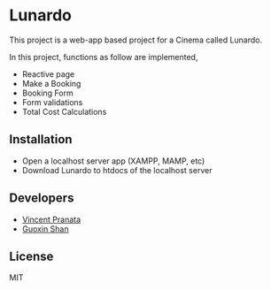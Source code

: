 # Lunardo
This project is a web-app based project for a Cinema called Lunardo.<br>

In this project, functions as follow are implemented,
  - Reactive page
  - Make a Booking
  - Booking Form
  - Form validations
  - Total Cost Calculations
  
## Installation ##

- Open a localhost server app (XAMPP, MAMP, etc)
- Download Lunardo to htdocs of the localhost server

Developers
---
- [Vincent Pranata](https://github.com/vincent-pranata)
- [Guoxin Shan](https://github.com/GuoxinShan)

License
----
MIT
